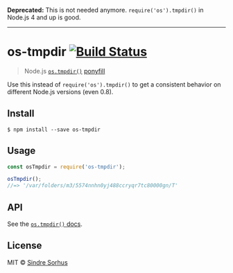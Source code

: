 **Deprecated:** This is not needed anymore. `require('os').tmpdir()` in Node.js 4 and up is good.

---

# os-tmpdir [![Build Status](https://travis-ci.org/sindresorhus/os-tmpdir.svg?branch=master)](https://travis-ci.org/sindresorhus/os-tmpdir)

> Node.js [`os.tmpdir()`](https://nodejs.org/api/os.html#os_os_tmpdir) [ponyfill](https://ponyfill.com)

Use this instead of `require('os').tmpdir()` to get a consistent behavior on different Node.js versions (even 0.8).


## Install

```
$ npm install --save os-tmpdir
```


## Usage

```js
const osTmpdir = require('os-tmpdir');

osTmpdir();
//=> '/var/folders/m3/5574nnhn0yj488ccryqr7tc80000gn/T'
```


## API

See the [`os.tmpdir()` docs](https://nodejs.org/api/os.html#os_os_tmpdir).


## License

MIT © [Sindre Sorhus](https://sindresorhus.com)

